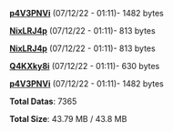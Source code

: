 [**p4V3PNVi**](/data/p4V3PNVi.txt) (07/12/22 - 01:11)- 1482 bytes

[**NixLRJ4p**](/data/NixLRJ4p.txt) (07/12/22 - 01:11)- 813 bytes

[**NixLRJ4p**](/data/NixLRJ4p.txt) (07/12/22 - 01:11)- 813 bytes

[**Q4KXky8i**](/data/Q4KXky8i.txt) (07/12/22 - 01:11)- 630 bytes

[**p4V3PNVi**](/data/p4V3PNVi.txt) (07/12/22 - 01:11)- 1482 bytes

**Total Datas**: 7365

**Total Size**: 43.79 MB / 43.8 MB